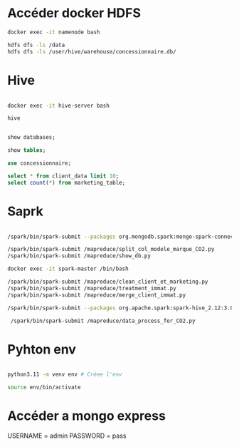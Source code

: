 # Accéder docker HDFS

```bash
docker exec -it namenode bash

hdfs dfs -ls /data
hdfs dfs -ls /user/hive/warehouse/concessionnaire.db/

```

<!--  -->
<!--  -->
<!--  -->
<!--  -->

# Hive

```bash

docker exec -it hive-server bash

hive

```

```sql

show databases;

show tables;

use concessionnaire;

select * from client_data limit 10;
select count(*) from marketing_table;

```

<!--  -->
<!--  -->
<!--  -->
<!--  -->

# Saprk

```bash

/spark/bin/spark-submit --packages org.mongodb.spark:mongo-spark-connector_2.12:3.0.1 /spark_mongo.py

/spark/bin/spark-submit /mapreduce/split_col_modele_marque_CO2.py
/spark/bin/spark-submit /mapreduce/show_db.py

docker exec -it spark-master /bin/bash

/spark/bin/spark-submit /mapreduce/clean_client_et_marketing.py
/spark/bin/spark-submit /mapreduce/treatment_immat.py
/spark/bin/spark-submit /mapreduce/merge_client_immat.py

/spark/bin/spark-submit --packages org.apache.spark:spark-hive_2.12:3.0.1 /mapreduce/show_db.py

 /spark/bin/spark-submit /mapreduce/data_process_for_CO2.py

```

<!--  -->
<!--  -->
<!--  -->
<!--  -->

# Pyhton env

```bash

python3.11 -m venv env # Créee l'env

source env/bin/activate

```

# Accéder a mongo express

USERNAME = admin
PASSWORD = pass
